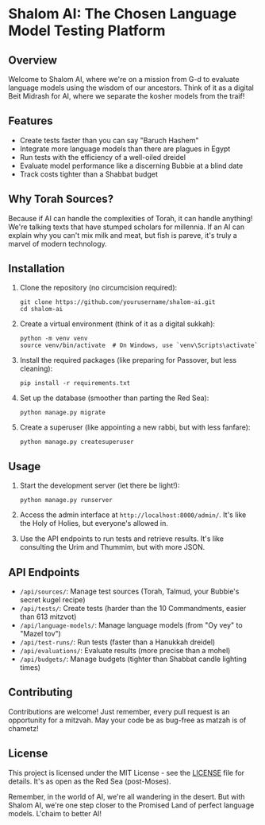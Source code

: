 # Shalom AI: The Chosen Language Model Testing Platform

## Overview

Welcome to Shalom AI, where we're on a mission from G-d to evaluate language models using the wisdom of our ancestors. Think of it as a digital Beit Midrash for AI, where we separate the kosher models from the traif!

## Features

- Create tests faster than you can say "Baruch Hashem"
- Integrate more language models than there are plagues in Egypt
- Run tests with the efficiency of a well-oiled dreidel
- Evaluate model performance like a discerning Bubbie at a blind date
- Track costs tighter than a Shabbat budget

## Why Torah Sources?

Because if AI can handle the complexities of Torah, it can handle anything! We're talking texts that have stumped scholars for millennia. If an AI can explain why you can't mix milk and meat, but fish is pareve, it's truly a marvel of modern technology.

## Installation

1. Clone the repository (no circumcision required):
   ```
   git clone https://github.com/yourusername/shalom-ai.git
   cd shalom-ai
   ```

2. Create a virtual environment (think of it as a digital sukkah):
   ```
   python -m venv venv
   source venv/bin/activate  # On Windows, use `venv\Scripts\activate`
   ```

3. Install the required packages (like preparing for Passover, but less cleaning):
   ```
   pip install -r requirements.txt
   ```

4. Set up the database (smoother than parting the Red Sea):
   ```
   python manage.py migrate
   ```

5. Create a superuser (like appointing a new rabbi, but with less fanfare):
   ```
   python manage.py createsuperuser
   ```

## Usage

1. Start the development server (let there be light!):
   ```
   python manage.py runserver
   ```

2. Access the admin interface at `http://localhost:8000/admin/`. It's like the Holy of Holies, but everyone's allowed in.

3. Use the API endpoints to run tests and retrieve results. It's like consulting the Urim and Thummim, but with more JSON.

## API Endpoints

- `/api/sources/`: Manage test sources (Torah, Talmud, your Bubbie's secret kugel recipe)
- `/api/tests/`: Create tests (harder than the 10 Commandments, easier than 613 mitzvot)
- `/api/language-models/`: Manage language models (from "Oy vey" to "Mazel tov")
- `/api/test-runs/`: Run tests (faster than a Hanukkah dreidel)
- `/api/evaluations/`: Evaluate results (more precise than a mohel)
- `/api/budgets/`: Manage budgets (tighter than Shabbat candle lighting times)

## Contributing

Contributions are welcome! Just remember, every pull request is an opportunity for a mitzvah. May your code be as bug-free as matzah is of chametz!

## License

This project is licensed under the MIT License - see the [LICENSE](LICENSE) file for details. It's as open as the Red Sea (post-Moses).

Remember, in the world of AI, we're all wandering in the desert. But with Shalom AI, we're one step closer to the Promised Land of perfect language models. L'chaim to better AI!